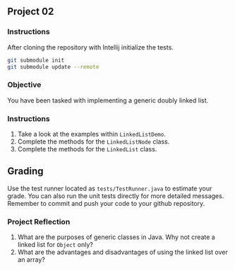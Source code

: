 ## Project 02

### Instructions

After cloning the repository with Intellij initialize the tests.

``` sh
git submodule init
git submodule update --remote
```

### Objective

You have been tasked with implementing a generic doubly linked list.


### Instructions

1. Take a look at the examples within ```LinkedListDemo```.
2. Complete the methods for the ```LinkedListNode``` class.
3. Complete the methods for the ```LinkedList``` class.

## Grading

Use the test runner located as ```tests/TestRunner.java``` to estimate your grade.
You can also run the unit tests directly for more detailed messages.
Remember to commit and push your code to your github repository.

### Project Reflection
1. What are the purposes of generic classes in Java. Why not create a linked list for ```Object``` only?
2. What are the advantages and disadvantages of using the linked list over an array?
